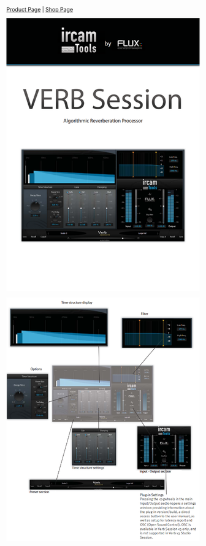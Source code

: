 [Product Page](https://www.flux.audio/project/ircam-verb-session-v3/) 
| [Shop Page](https://shop.flux.audio/en_US/products/ircam-verb-session)

![](../include/verb_session_00.PNG)

![](../include/verb_session_01.PNG)